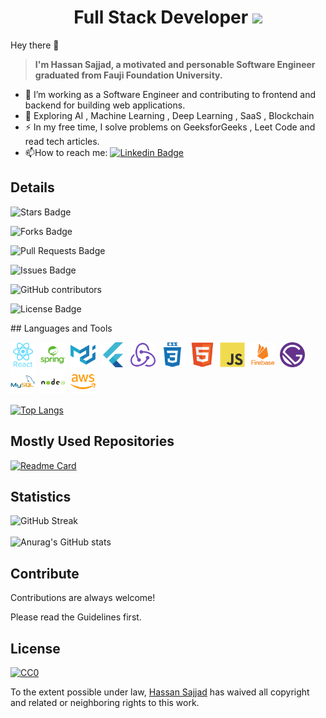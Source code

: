 <h1  align="center">Full Stack Developer  <a  href="https://twitter.com/@hassan032001">
<img src="https://img.icons8.com/external-tal-revivo-color-tal-revivo/24/null/external-twitter-an-american-online-news-and-social-networking-service-logo-color-tal-revivo.png" />
</a></h1>

Hey there 👋



> **I'm Hassan Sajjad, a motivated and personable Software Engineer graduated from Fauji Foundation University.**


- :telescope: I’m working as a Software Engineer and contributing to frontend and backend for building web applications.
- :seedling: Exploring  AI , Machine Learning , Deep Learning , SaaS , Blockchain
- :zap: In my free time, I solve problems on GeeksforGeeks , Leet Code and read tech articles.
- :mailbox:How to reach me: [![Linkedin Badge](https://img.shields.io/badge/-LinkedIN-blue?style=plastic&logo=Linkedin&logoColor=white)](https://www.linkedin.com/in/hassan-s-881607224/)




## Details
<div>

<img  src="https://img.shields.io/github/stars/abhisheknaiidu/awesome-github-profile-readme"  alt="Stars Badge"/>&nbsp;


<img  src="https://img.shields.io/github/forks/abhisheknaiidu/awesome-github-profile-readme"  alt="Forks Badge"/>&nbsp;


<img  src="https://img.shields.io/github/issues-pr/abhisheknaiidu/awesome-github-profile-readme"  alt="Pull Requests Badge"/>&nbsp;


<img  src="https://img.shields.io/github/issues/abhisheknaiidu/awesome-github-profile-readme"  alt="Issues Badge"/>&nbsp;


<img  alt="GitHub contributors"  src="https://img.shields.io/github/contributors/abhisheknaiidu/awesome-github-profile-readme?color=2b9348">&nbsp;


<img  src="https://img.shields.io/github/license/abhisheknaiidu/awesome-github-profile-readme?color=2b9348"  alt="License Badge"/>&nbsp;

</div>
## Languages and Tools

<div>

  <img src="https://github.com/devicons/devicon/blob/master/icons/react/react-original-wordmark.svg" title="React" alt="React" width="40" height="40"/>&nbsp;
  <img src="https://github.com/devicons/devicon/blob/master/icons/spring/spring-original-wordmark.svg" title="Spring" alt="Spring" width="40" height="40"/>&nbsp;
  <img src="https://github.com/devicons/devicon/blob/master/icons/materialui/materialui-original.svg" title="Material UI" alt="Material UI" width="40" height="40"/>&nbsp;
  <img src="https://github.com/devicons/devicon/blob/master/icons/flutter/flutter-original.svg" title="Flutter" alt="Flutter" width="40" height="40"/>&nbsp;
  <img src="https://github.com/devicons/devicon/blob/master/icons/redux/redux-original.svg" title="Redux" alt="Redux " width="40" height="40"/>&nbsp;
  <img src="https://github.com/devicons/devicon/blob/master/icons/css3/css3-plain-wordmark.svg"  title="CSS3" alt="CSS" width="40" height="40"/>&nbsp;
  <img src="https://github.com/devicons/devicon/blob/master/icons/html5/html5-original.svg" title="HTML5" alt="HTML" width="40" height="40"/>&nbsp;
  <img src="https://github.com/devicons/devicon/blob/master/icons/javascript/javascript-original.svg" title="JavaScript" alt="JavaScript" width="40" height="40"/>&nbsp;
  <img src="https://github.com/devicons/devicon/blob/master/icons/firebase/firebase-plain-wordmark.svg" title="Firebase" alt="Firebase" width="40" height="40"/>&nbsp;
  <img src="https://github.com/devicons/devicon/blob/master/icons/gatsby/gatsby-original.svg" title="Gatsby"  alt="Gatsby" width="40" height="40"/>&nbsp;
  <img src="https://github.com/devicons/devicon/blob/master/icons/mysql/mysql-original-wordmark.svg" title="MySQL"  alt="MySQL" width="40" height="40"/>&nbsp;
  <img src="https://github.com/devicons/devicon/blob/master/icons/nodejs/nodejs-original-wordmark.svg" title="NodeJS" alt="NodeJS" width="40" height="40"/>&nbsp;
  <img src="https://github.com/devicons/devicon/blob/master/icons/amazonwebservices/amazonwebservices-plain-wordmark.svg" title="AWS" alt="AWS" width="40" height="40"/>&nbsp;

</div>

[![Top Langs](https://github-readme-stats.vercel.app/api/top-langs/?username=anuraghazra&layout=compact)](https://github.com)
<br/>
## Mostly Used Repositories

[![Readme Card](https://github-readme-stats.vercel.app/api/pin/?username=hassansajjad123&repo=SaloonApp&show_owner=true)](https://github.com)


## Statistics

![GitHub Streak](https://github-readme-streak-stats.herokuapp.com?user=hassansajjad123&theme=radical)
<br/>
<br/>
![Anurag's GitHub stats](https://github-readme-stats.vercel.app/api?username=Hassansajjad&show_icons=true&theme=dracula)



## Contribute

  

Contributions are always welcome!

Please read the Guidelines first.



## License

  

[![CC0](https://licensebuttons.net/p/zero/1.0/88x31.png)](https://creativecommons.org)

  

To the extent possible under law, [Hassan Sajjad](https://www.linkedin.com/in/hassan-s-881607224/) has waived all copyright and related or neighboring rights to this work.
